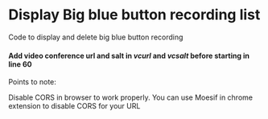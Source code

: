 # Display Big blue button recording list


Code to display and delete big blue button recording
#### Add video conference url and salt in _vcurl_ and _vcsalt_ before starting in line 60

Points to note:

Disable CORS in browser to work properly. 
You can use Moesif in chrome extension to disable CORS for your URL
